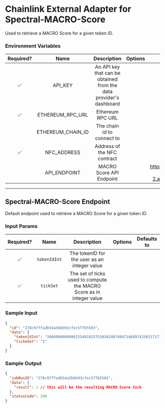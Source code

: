 # Chainlink External Adapter for Spectral-MACRO-Score

Used to retrieve a MACRO Score for a given token ID.

### Environment Variables

| Required? |       Name        |                            Description                             | Options |                          Defaults to                           |
| :-------: | :---------------: | :----------------------------------------------------------------: | :-----: | :------------------------------------------------------------: |
|    ✅     |      API_KEY      | An API key that can be obtained from the data provider's dashboard |         |                                                                |
|    ✅     | ETHEREUM_RPC_URL  |                          Ethereum RPC URL                          |         |                                                                |
|           | ETHEREUM_CHAIN_ID |                     The chain id to connect to                     |         |                               1                                |
|    ✅     |    NFC_ADDRESS    |                    Address of the NFC contract                     |         |                                                                |
|           |   API_ENDPOINT    |                      MACRO Score API Endpoint                      |         | https://xzff24vr3m.execute-api.us-east-2.amazonaws.com/default |

---

## Spectral-MACRO-Score Endpoint

Default endpoint used to retrieve a MACRO Score for a given token ID.

### Input Params

| Required? |     Name     |                             Description                              | Options | Defaults to |
| :-------: | :----------: | :------------------------------------------------------------------: | :-----: | :---------: |
|    ✅     | `tokenIdInt` |             The tokenID for the user as an integer value             |         |             |
|    ✅     |  `tickSet`   | The set of ticks used to compute the MACRO Score as in integer value |         |             |

### Sample Input

```json
{
  "id": "278c97ffadb54a5bbb93cfec5f7b5503",
  "data": {
    "tokenIdInt": "106006608980615540182575301024074047146897433631717113916135614816662076801843",
    "tickeSet": "1"
  }
}
```

### Sample Output

```json
{
  "jobRunID": "278c97ffadb54a5bbb93cfec5f7b5503",
  "data": {
    "result": 1 // this will be the resulting MACRO Score tick
  },
  "statusCode": 200
}
```

